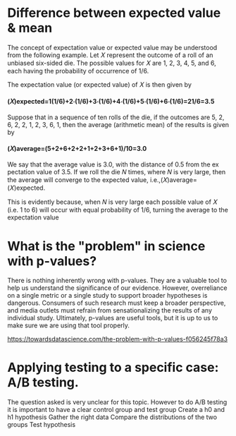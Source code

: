 # Difference between expected value & mean
The concept of expectation value or expected value may be understood from the following example. Let 𝑋
represent the outcome of a roll of an unbiased six-sided die. The possible values for 𝑋
are 1, 2, 3, 4, 5, and 6, each having the probability of occurrence of 1/6. 

The expectation value (or expected value) of 𝑋 is then given by  
#### (𝑋)expected=1(1/6)+2⋅(1/6)+3⋅(1/6)+4⋅(1/6)+5⋅(1/6)+6⋅(1/6)=21/6=3.5

Suppose that in a sequence of ten rolls of the die, if the outcomes are 5, 2, 6, 2, 2, 1, 2, 3, 6, 1, then the average (arithmetic mean) of the results is given by
#### (𝑋)average=(5+2+6+2+2+1+2+3+6+1)/10=3.0

We say that the average value is 3.0, with the distance of 0.5 from the ex
pectation value of 3.5. If we roll the die 𝑁 times, where 𝑁 is very large, then the average will converge to the expected value, i.e.,(𝑋)average=(𝑋)expected. 

This is evidently because, when 𝑁 is very large each possible value of 𝑋 (i.e. 1 to 6) will occur with equal probability of 1/6, turning the average to the expectation value


# What is the "problem" in science with p-values?

There is nothing inherently wrong with p-values. They are a valuable tool to help us understand the significance of our evidence. However, overreliance on a single metric or a single study to support broader hypotheses is dangerous. Consumers of such research must keep a broader perspective, and media outlets must refrain from sensationalizing the results of any individual study. Ultimately, p-values are useful tools, but it is up to us to make sure we are using that tool properly.

https://towardsdatascience.com/the-problem-with-p-values-f056245f78a3

# Applying testing to a specific case: A/B testing.
The question asked is very unclear for this topic. 
However to do A/B testing it is important to have a clear control group and test group 
Create a h0 and h1 hypothesis
Gather the right data 
Compare the distributions of the two groups 
Test hypothesis 